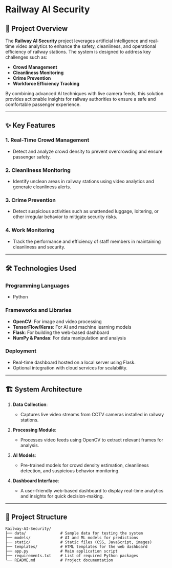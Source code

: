 # Railway AI Security  

## 🚀 Project Overview  
The **Railway AI Security** project leverages artificial intelligence and real-time video analytics to enhance the safety, cleanliness, and operational efficiency of railway stations. The system is designed to address key challenges such as:  
- **Crowd Management**  
- **Cleanliness Monitoring**  
- **Crime Prevention**  
- **Workforce Efficiency Tracking**  

By combining advanced AI techniques with live camera feeds, this solution provides actionable insights for railway authorities to ensure a safe and comfortable passenger experience.

---

## ✨ Key Features  
### 1. Real-Time Crowd Management  
- Detect and analyze crowd density to prevent overcrowding and ensure passenger safety.  

### 2. Cleanliness Monitoring  
- Identify unclean areas in railway stations using video analytics and generate cleanliness alerts.  

### 3. Crime Prevention  
- Detect suspicious activities such as unattended luggage, loitering, or other irregular behavior to mitigate security risks.  

### 4. Work Monitoring  
- Track the performance and efficiency of staff members in maintaining cleanliness and security.  

---

## 🛠️ Technologies Used  
### Programming Languages  
- Python  

### Frameworks and Libraries  
- **OpenCV**: For image and video processing  
- **TensorFlow/Keras**: For AI and machine learning models  
- **Flask**: For building the web-based dashboard  
- **NumPy & Pandas**: For data manipulation and analysis  

### Deployment  
- Real-time dashboard hosted on a local server using Flask.  
- Optional integration with cloud services for scalability.  

---

## 🏗️ System Architecture  
1. **Data Collection**:  
   - Captures live video streams from CCTV cameras installed in railway stations.  

2. **Processing Module**:  
   - Processes video feeds using OpenCV to extract relevant frames for analysis.  

3. **AI Models**:  
   - Pre-trained models for crowd density estimation, cleanliness detection, and suspicious behavior monitoring.  

4. **Dashboard Interface**:  
   - A user-friendly web-based dashboard to display real-time analytics and insights for quick decision-making.  

---

## 📂 Project Structure  
```plaintext  
Railway-AI-Security/  
├── data/               # Sample data for testing the system  
├── models/             # AI and ML models for predictions  
├── static/             # Static files (CSS, JavaScript, images)  
├── templates/          # HTML templates for the web dashboard  
├── app.py              # Main application script  
├── requirements.txt    # List of required Python packages  
└── README.md           # Project documentation  
